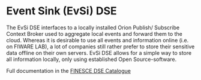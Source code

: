 # Event Sink (EvSi) DSE

The EvSi DSE interfaces to a locally installed Orion Publish/ Subscribe Context Broker used to aggregate local events and forward them to the cloud. Whereas it is desirable to use all events and information online (i.e. on FIWARE LAB), a lot of companies still rather prefer to store their sensitive data offline on their own servers. EvSi DSE allows for a simple way to store all information locally, only using established Open Source-software.

Full documentation in the [FINESCE DSE Catalogue](http://finesce.github.io/DSE.html?id=Event_Sink_(EvSi)_DSE&show=Overview)

